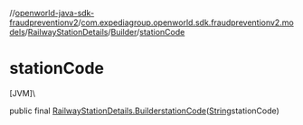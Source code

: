 //[openworld-java-sdk-fraudpreventionv2](../../../../index.md)/[com.expediagroup.openworld.sdk.fraudpreventionv2.models](../../index.md)/[RailwayStationDetails](../index.md)/[Builder](index.md)/[stationCode](station-code.md)

# stationCode

[JVM]\

public final [RailwayStationDetails.Builder](index.md)[stationCode](station-code.md)([String](https://docs.oracle.com/javase/8/docs/api/java/lang/String.html)stationCode)
